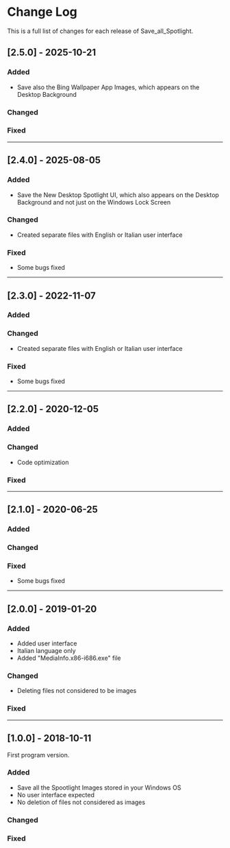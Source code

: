 # Change Log
This is a full list of changes for each release of Save_all_Spotlight.
 
## [2.5.0] - 2025-10-21
 
### Added
- Save also the Bing Wallpaper App Images, which appears on the Desktop Background
 
### Changed
 
### Fixed
 
----------------------------------------------------------------------------------------

## [2.4.0] - 2025-08-05
 
### Added
 - Save the New Desktop Spotlight UI, which also appears on the Desktop Background and not just on the Windows Lock Screen
 
### Changed
 - Created separate files with English or Italian user interface
 
### Fixed
 - Some bugs fixed
 
----------------------------------------------------------------------------------------
 
## [2.3.0] - 2022-11-07
 
### Added
 
### Changed
 - Created separate files with English or Italian user interface
 
### Fixed
 - Some bugs fixed
 
----------------------------------------------------------------------------------------

## [2.2.0] - 2020-12-05
  
### Added
 
### Changed
 - Code optimization
 
### Fixed
 
----------------------------------------------------------------------------------------

## [2.1.0] - 2020-06-25
  
### Added
 
### Changed
 
### Fixed
 - Some bugs fixed
 
----------------------------------------------------------------------------------------

## [2.0.0] - 2019-01-20
  
### Added
 - Added user interface
 - Italian language only
 - Added "MediaInfo.x86-i686.exe" file
 
### Changed
 - Deleting files not considered to be images
 
### Fixed
 
----------------------------------------------------------------------------------------

## [1.0.0] - 2018-10-11
  
First program version.
 
### Added
 - Save all the Spootlight Images stored in your Windows OS
 - No user interface expected
 - No deletion of files not considered as images
 
### Changed
 
### Fixed
 